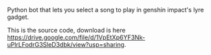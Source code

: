 Python bot that lets you select a song to play in genshin impact's lyre gadget.

This is the source code, download is here https://drive.google.com/file/d/1VpEtXp6YF3Nk-uPlrLFodrG3SleD3dbk/view?usp=sharing.
